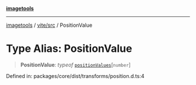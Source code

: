 [**imagetools**](../../../README.md)

***

[imagetools](../../../modules.md) / [vite/src](../README.md) / PositionValue

# Type Alias: PositionValue

> **PositionValue**: *typeof* [`positionValues`](../variables/positionValues.md)\[`number`\]

Defined in: packages/core/dist/transforms/position.d.ts:4
